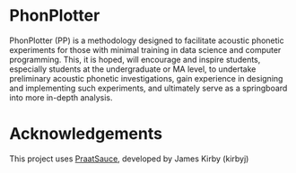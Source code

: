 # PhonPlotter
PhonPlotter (PP) is a methodology designed to facilitate acoustic phonetic experiments for those with minimal training in data science and computer programming. This, it is hoped, will encourage and inspire students, especially students at the undergraduate or MA level, to undertake preliminary acoustic phonetic investigations, gain experience in designing and implementing such experiments, and ultimately serve as a springboard into more in-depth analysis.
# Acknowledgements
This project uses [PraatSauce](https://github.com/kirbyj/praatsauce), developed by James Kirby (kirbyj)

